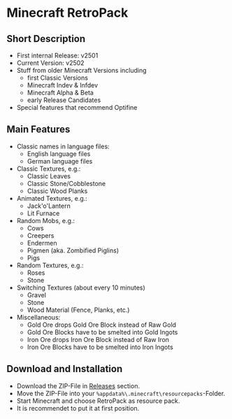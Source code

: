 # Minecraft RetroPack

## Short Description

- First internal Release: v2501
- Current Version: v2502
- Stuff from older Minecraft Versions including
  - first Classic Versions
  - Minecraft Indev & Infdev
  - Minecraft Alpha & Beta
  - early Release Candidates
- Special features that recommend Optifine

## Main Features

- Classic names in language files:
  - English language files
  - German language files
- Classic Textures, e.g.:
  - Classic Leaves
  - Classic Stone/Cobblestone
  - Classic Wood Planks
- Animated Textures, e.g.:
  - Jack'o'Lantern
  - Lit Furnace
- Random Mobs, e.g.:
  - Cows
  - Creepers
  - Endermen
  - Pigmen (aka. Zombified Piglins)
  - Pigs
- Random Textures, e.g.:
  - Roses
  - Stone
- Switching Textures (about every 10 minutes)
  - Gravel
  - Stone
  - Wood Material (Fence, Planks, etc.)
- Miscellaneous:
  - Gold Ore drops Gold Ore Block instead of Raw Gold
  - Gold Ore Blocks have to be smelted into Gold Ingots
  - Iron Ore drops Iron Ore Block instead of Raw Iron
  - Iron Ore Blocks have to be smelted into Iron Ingots


## Download and Installation

- Download the ZIP-File in [Releases](https://github.com/DerRobert-28/RetroPack/releases) section.
- Move the ZIP-File into your `%appdata%\.minecraft\resourcepacks`-Folder.
- Start Minecraft and choose RetroPack as resource pack.
- It is recommendet to put it at first position.
